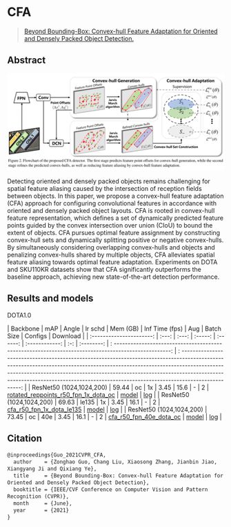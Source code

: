 # CFA

> [Beyond Bounding-Box: Convex-hull Feature Adaptation for Oriented and Densely Packed Object Detection.](https://openaccess.thecvf.com/content/CVPR2021/papers/Guo_Beyond_Bounding-Box_Convex-Hull_Feature_Adaptation_for_Oriented_and_Densely_Packed_CVPR_2021_paper.pdf)

<!-- [ALGORITHM] -->

## Abstract

<div align=center>
<img src="https://raw.githubusercontent.com/zytx121/image-host/main/imgs/cfa.png" width="800"/>
</div>

Detecting oriented and densely packed objects remains challenging for spatial feature aliasing caused by the
intersection of reception fields between objects. In this paper, we propose a convex-hull feature adaptation (CFA)
approach for configuring convolutional features in accordance with oriented and densely packed object layouts. CFA is
rooted in convex-hull feature representation, which defines a set of dynamically predicted feature points guided by the
convex intersection over union (CIoU) to bound the extent of objects. CFA pursues optimal feature assignment by
constructing convex-hull sets and dynamically splitting positive or negative convex-hulls. By simultaneously considering
overlapping convex-hulls and objects and penalizing convex-hulls shared by multiple objects, CFA alleviates spatial
feature aliasing towards optimal feature adaptation. Experiments on DOTA and SKU110KR datasets show that CFA
significantly outperforms the baseline approach, achieving new state-of-the-art detection performance.

## Results and models

DOTA1.0

| Backbone | mAP | Angle | lr schd | Mem (GB) | Inf Time (fps) | Aug | Batch Size | Configs | Download |
| :----------------------: | :---: | :---: | :-----: | :------: | :------------: | :-: | :--------: | :
--------------------------------------------------------------------------------------------------: | :
--------------------------------------------------------------------------------------------------------------------------------------------------------------------------------------------------------------------------------------------------------------------------------------------------------------------------------------------:
|
| ResNet50 (1024,1024,200) | 59.44 | oc | 1x | 3.45 | 15.6 | - | 2
| [rotated_reppoints_r50_fpn_1x_dota_oc](../rotated_reppoints/rotated_reppoints_r50_fpn_1x_dota_oc.py)
| [model](https://download.openmmlab.com/mmrotate/v0.1.0/rotated_reppoints/rotated_reppoints_r50_fpn_1x_dota_oc/rotated_reppoints_r50_fpn_1x_dota_oc-d38ce217.pth)
\| [log](https://download.openmmlab.com/mmrotate/v0.1.0/rotated_reppoints/rotated_reppoints_r50_fpn_1x_dota_oc/rotated_reppoints_r50_fpn_1x_dota_oc_20220205_145010.log.json)
|
| ResNet50 (1024,1024,200) | 69.63 | le135 | 1x | 3.45 | 16.1 | - | 2
|                     [cfa_r50_fpn_1x_dota_le135](./cfa_r50_fpn_1x_dota_le135.py)
|                                     [model](https://download.openmmlab.com/mmrotate/v0.1.0/cfa/cfa_r50_fpn_1x_dota_le135/cfa_r50_fpn_1x_dota_le135-aed1cbc6.pth)
\| [log](https://download.openmmlab.com/mmrotate/v0.1.0/cfa/cfa_r50_fpn_1x_dota_le135/cfa_r50_fpn_1x_dota_le135_20220205_144859.log.json)
|
| ResNet50 (1024,1024,200) | 73.45 | oc | 40e | 3.45 | 16.1 | - | 2
|                       [cfa_r50_fpn_40e_dota_oc](./cfa_r50_fpn_40e_dota_oc.py)
|                                         [model](https://download.openmmlab.com/mmrotate/v0.1.0/cfa/cfa_r50_fpn_40e_dota_oc/cfa_r50_fpn_40e_dota_oc-2f387232.pth)
\| [log](https://download.openmmlab.com/mmrotate/v0.1.0/cfa/cfa_r50_fpn_40e_dota_oc/cfa_r50_fpn_40e_dota_oc_20220209_171237.log.json)
|

## Citation

```
@inproceedings{Guo_2021CVPR_CFA,
  author    = {Zonghao Guo, Chang Liu, Xiaosong Zhang, Jianbin Jiao, Xiangyang Ji and Qixiang Ye},
  title     = {Beyond Bounding-Box: Convex-hull Feature Adaptation for Oriented and Densely Packed Object Detection},
  booktitle = {IEEE/CVF Conference on Computer Vision and Pattern Recognition (CVPR)},
  month     = {June},
  year      = {2021}
}
```
